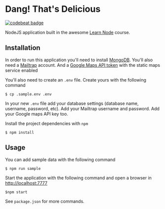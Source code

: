 # Dang! That's Delicious

[![codebeat badge][codebeat-badge]][codebeat]

NodeJS application built in the awesome [Learn Node][learn-node] course.

## Installation

In order to run this application you'll need to install [MongoDB][mongo]. 
You'll also need a [Mailtrap][mailtrap] account.
And a [Google Maps API token][maps] with the static maps service enabled

You'll also need to create an `.env` file. 
Create yours with the following command

```
$ cp .sample.env .env
```

In your new `.env` file add your database settings (database name, username, password, etc).
Add your Mailtrap username and password.
Add your Google maps API key too.

Install the project dependencies with `npm`

```
$ npm install
```

## Usage

You can add sample data with the following command

```
$ npm run sample
```

Start the application with the following command and open a browser in [http://localhost:7777](http://localhost:7777)

```
$npm start
```

See `package.json` for more commands.

[learn-node]: https://learnnode.com/
[mongo]: https://docs.mongodb.com/manual/installation/
[mailtrap]: https://mailtrap.io/register/signup
[maps]: https://developers.google.com/maps/documentation/static-maps/get-api-key
[codebeat-badge]: https://codebeat.co/badges/83415da1-939f-4188-b8df-63c098cc030c
[codebeat]: https://codebeat.co/projects/github-com-montealegreluis-dang-thats-delicious-master
